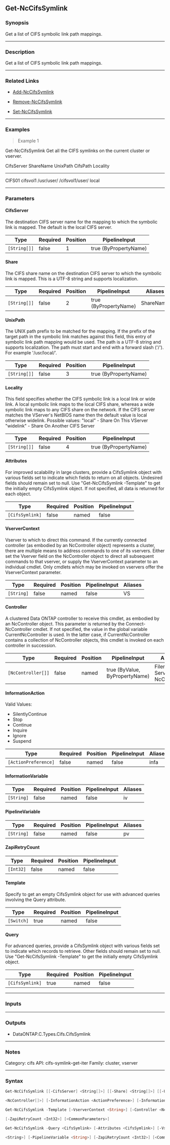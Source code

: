 Get-NcCifsSymlink
-----------------

### Synopsis
Get a list of CIFS symbolic link path mappings.

---

### Description

Get a list of CIFS symbolic link path mappings.

---

### Related Links
* [Add-NcCifsSymlink](Add-NcCifsSymlink)

* [Remove-NcCifsSymlink](Remove-NcCifsSymlink)

* [Set-NcCifsSymlink](Set-NcCifsSymlink)

---

### Examples
> Example 1

Get-NcCifsSymlink
Get all the CIFS symlinks on the current cluster or vserver.

CifsServer           ShareName            UnixPath                       CifsPath                       Locality
----------           ---------            --------                       --------                       --------
CIFS01               cifsvol1             /usr/user/                     /cifsvol1/user/                local

---

### Parameters
#### **CifsServer**
The destination CIFS server name for the mapping to which the symbolic link is mapped. The default is the local CIFS server.

|Type        |Required|Position|PipelineInput        |
|------------|--------|--------|---------------------|
|`[String[]]`|false   |1       |true (ByPropertyName)|

#### **Share**
The CIFS share name on the destination CIFS server to which the symbolic link is mapped. This is a UTF-8 string and supports localization.

|Type        |Required|Position|PipelineInput        |Aliases  |
|------------|--------|--------|---------------------|---------|
|`[String[]]`|false   |2       |true (ByPropertyName)|ShareName|

#### **UnixPath**
The UNIX path prefix to be matched for the mapping. If the prefix of the target path in the symbolic link matches against this field, this entry of symbolic link path mapping would be used. The path is a UTF-8 string and supports localization. The path must start and end with a forward slash ('/'). For example '/usr/local/'.

|Type        |Required|Position|PipelineInput        |
|------------|--------|--------|---------------------|
|`[String[]]`|false   |3       |true (ByPropertyName)|

#### **Locality**
This field specifies whether the CIFS symbolic link is a local link or wide link. A local symbolic link maps to the local CIFS share, whereas a wide symbolic link maps to any CIFS share on the network. If the CIFS server matches the VServer's NetBIOS name then the default value is local otherwise widelink.  Possible values:
"local"     - Share On This VServer
"widelink"  - Share On Another CIFS Server

|Type        |Required|Position|PipelineInput        |
|------------|--------|--------|---------------------|
|`[String[]]`|false   |4       |true (ByPropertyName)|

#### **Attributes**
For improved scalability in large clusters, provide a CifsSymlink object with various fields set to indicate which fields to return on all objects.  Undesired fields should remain set to null.  Use "Get-NcCifsSymlink -Template" to get the initially empty CifsSymlink object.  If not specified, all data is returned for each object.

|Type           |Required|Position|PipelineInput|
|---------------|--------|--------|-------------|
|`[CifsSymlink]`|false   |named   |false        |

#### **VserverContext**
Vserver to which to direct this command.  If the currently connected controller (as embodied by an NcController object) represents a cluster, there are multiple means to address commands to one of its vservers.  Either set the Vserver field on the NcController object to direct all subsequent commands to that vserver, or supply the VserverContext parameter to an individual cmdlet.  Only cmdlets which may be invoked on vservers offer the VserverContext parameter.

|Type      |Required|Position|PipelineInput|Aliases|
|----------|--------|--------|-------------|-------|
|`[String]`|false   |named   |false        |VS     |

#### **Controller**
A clustered Data ONTAP controller to receive this cmdlet, as embodied by an NcController object.  This parameter is returned by the Connect-NcController cmdlet.  If not specified, the value in the global variable CurrentNcController is used.  In the latter case, if CurrentNcController contains a collection of NcController objects, this cmdlet is invoked on each controller in succession.

|Type              |Required|Position|PipelineInput                 |Aliases                          |
|------------------|--------|--------|------------------------------|---------------------------------|
|`[NcController[]]`|false   |named   |true (ByValue, ByPropertyName)|Filer<br/>Server<br/>NcController|

#### **InformationAction**

Valid Values:

* SilentlyContinue
* Stop
* Continue
* Inquire
* Ignore
* Suspend

|Type                |Required|Position|PipelineInput|Aliases|
|--------------------|--------|--------|-------------|-------|
|`[ActionPreference]`|false   |named   |false        |infa   |

#### **InformationVariable**

|Type      |Required|Position|PipelineInput|Aliases|
|----------|--------|--------|-------------|-------|
|`[String]`|false   |named   |false        |iv     |

#### **PipelineVariable**

|Type      |Required|Position|PipelineInput|Aliases|
|----------|--------|--------|-------------|-------|
|`[String]`|false   |named   |false        |pv     |

#### **ZapiRetryCount**

|Type     |Required|Position|PipelineInput|
|---------|--------|--------|-------------|
|`[Int32]`|false   |named   |false        |

#### **Template**
Specify to get an empty CifsSymlink object for use with advanced queries involving the Query attribute.

|Type      |Required|Position|PipelineInput|
|----------|--------|--------|-------------|
|`[Switch]`|true    |named   |false        |

#### **Query**
For advanced queries, provide a CifsSymlink object with various fields set to indicate which records to retrieve.  Other fields should remain set to null.  Use "Get-NcCifsSymlink -Template" to get the initially empty CifsSymlink object.

|Type           |Required|Position|PipelineInput|
|---------------|--------|--------|-------------|
|`[CifsSymlink]`|true    |named   |false        |

---

### Inputs

---

### Outputs
* DataONTAP.C.Types.Cifs.CifsSymlink

---

### Notes
Category: cifs
API: cifs-symlink-get-iter
Family: cluster, vserver

---

### Syntax
```PowerShell
Get-NcCifsSymlink [[-CifsServer] <String[]>] [[-Share] <String[]>] [[-UnixPath] <String[]>] [[-Locality] <String[]>] [-Attributes <CifsSymlink>] [-VserverContext <String>] [-Controller 
```
```PowerShell
<NcController[]>] [-InformationAction <ActionPreference>] [-InformationVariable <String>] [-PipelineVariable <String>] [-ZapiRetryCount <Int32>] [<CommonParameters>]
```
```PowerShell
Get-NcCifsSymlink -Template [-VserverContext <String>] [-Controller <NcController[]>] [-InformationAction <ActionPreference>] [-InformationVariable <String>] [-PipelineVariable <String>] 
```
```PowerShell
[-ZapiRetryCount <Int32>] [<CommonParameters>]
```
```PowerShell
Get-NcCifsSymlink -Query <CifsSymlink> [-Attributes <CifsSymlink>] [-VserverContext <String>] [-Controller <NcController[]>] [-InformationAction <ActionPreference>] [-InformationVariable 
```
```PowerShell
<String>] [-PipelineVariable <String>] [-ZapiRetryCount <Int32>] [<CommonParameters>]
```
